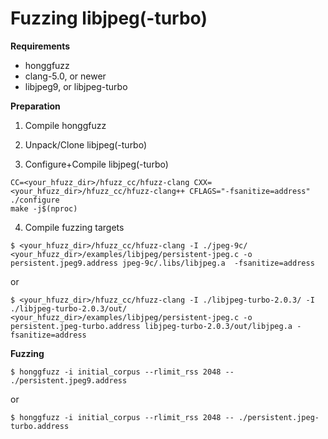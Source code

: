 # Fuzzing libjpeg(-turbo) #

**Requirements**

  * honggfuzz
  * clang-5.0, or newer
  * libjpeg9, or libjpeg-turbo

**Preparation**

1. Compile honggfuzz
2. Unpack/Clone libjpeg(-turbo)

3. Configure+Compile libjpeg(-turbo)

```shell
CC=<your_hfuzz_dir>/hfuzz_cc/hfuzz-clang CXX=<your_hfuzz_dir>/hfuzz_cc/hfuzz-clang++ CFLAGS="-fsanitize=address" ./configure
make -j$(nproc)
```

4. Compile fuzzing targets

```shell
$ <your_hfuzz_dir>/hfuzz_cc/hfuzz-clang -I ./jpeg-9c/ <your_hfuzz_dir>/examples/libjpeg/persistent-jpeg.c -o persistent.jpeg9.address jpeg-9c/.libs/libjpeg.a  -fsanitize=address
```

or

```shell
$ <your_hfuzz_dir>/hfuzz_cc/hfuzz-clang -I ./libjpeg-turbo-2.0.3/ -I ./libjpeg-turbo-2.0.3/out/ <your_hfuzz_dir>/examples/libjpeg/persistent-jpeg.c -o persistent.jpeg-turbo.address libjpeg-turbo-2.0.3/out/libjpeg.a -fsanitize=address
```

**Fuzzing**

```shell
$ honggfuzz -i initial_corpus --rlimit_rss 2048 -- ./persistent.jpeg9.address 
```

or

```
$ honggfuzz -i initial_corpus --rlimit_rss 2048 -- ./persistent.jpeg-turbo.address
```
